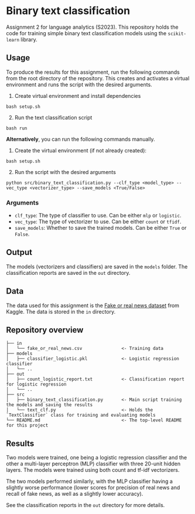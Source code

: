 # Binary text classification
Assignment 2 for language analytics (S2023). This repository holds the code for training simple binary text classification models using the `scikit-learn` library.


## Usage
To produce the results for this assignment, run the following commands from the root directory of the repository. This creates and activates a virtual environment and runs the script with the desired arguments.
1. Create virtual environment and install dependencies
```
bash setup.sh
```
2. Run the text classification script
```
bash run
```

**Alternatively**, you can run the following commands manually.

1. Create the virtual environment (if not already created):
```
bash setup.sh
```

2. Run the script with the desired arguments
```
python src/binary_text_classification.py --clf_type <model_type> --vec_type <vectorizer_type> --save_models <True/False>
```

### Arguments
- `clf_type`: The type of classifier to use. Can be either `mlp` or `logistic`.
- `vec_type`: The type of vectorizer to use. Can be either `count` or `tfidf`.
- `save_models`: Whether to save the trained models. Can be either `True` or `False`.

## Output
The models (vectorizers and classifiers) are saved in the `models` folder. The classification reports are saved in the `out` directory.

## Data
The data used for this assignment is the [Fake or real news dataset](https://www.kaggle.com/clmentbisaillon/fake-and-real-news-dataset) from Kaggle. The data is stored in the `in` directory. 

## Repository overview
```
├── in
│   └── fake_or_real_news.csv               <- Training data
├── models                                 
│   ├── classifier_logistic.pkl             <- Logistic regression classifier
│   └── ..
├── out
│   ├── count_logistic_report.txt           <- Classification report for logistic regression  
│   └── ..
├── src
│   ├── binary_text_classification.py       <- Main script training the models and saving the results
│   └── text_clf.py                         <- Holds the `TextClassifier` class for training and evaluating models
└── README.md                               <- The top-level README for this project
```

## Results
Two models were trained, one being a logistic regression classifier and the other a multi-layer perceptron (MLP) classifier with three 20-unit hidden layers. The models were trained using both count and tf-idf vectorizers.

The two models performed similarly, with the MLP classifier having a slightly worse performance (lower scores for precision of real news and recall of fake news, as well as a slightly lower accuracy).

See the classification reports in the `out` directory for more details.
